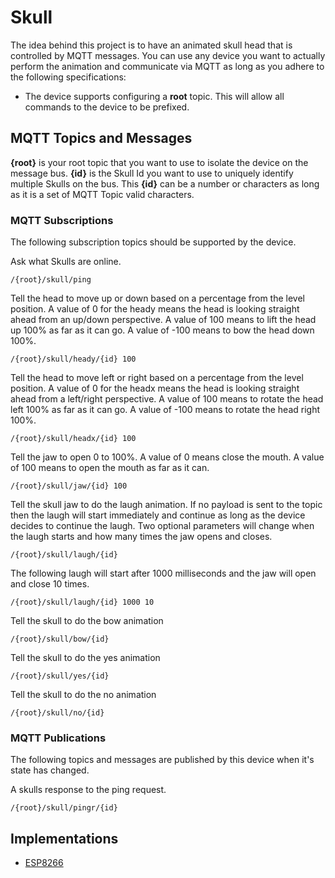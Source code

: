# Skull
The idea behind this project is to have an animated skull head that is controlled by MQTT messages.  You can use any device you want 
to actually perform the animation and communicate via MQTT as long as you adhere to the following specifications: 

* The device supports configuring a **root** topic.  This will allow all commands to the device to be prefixed.

## MQTT Topics and Messages

**{root}** is your root topic that you want to use to isolate the device on the message bus. 
**{id}** is the Skull Id you want to use to uniquely identify multiple Skulls on the bus.  This **{id}** can be a number or characters as long as it is a set of MQTT Topic valid characters.

### MQTT Subscriptions
The following subscription topics should be supported by the device.  

Ask what Skulls are online.  
```
/{root}/skull/ping
```

Tell the head to move up or down based on a percentage from the level position.  A value of 0 for the heady means the head is looking straight ahead from an up/down perspective.  A value of 100 means to lift the head up 100% as far as it can go.  A value of -100 means to bow the head down 100%.
  
```
/{root}/skull/heady/{id} 100
```

Tell the head to move left or right based on a percentage from the level position.  A value of 0 for the headx means the head is looking straight ahead from a left/right perspective.  A value of 100 means to rotate the head left 100% as far as it can go.  A value of -100 means to rotate the head right 100%.

```
/{root}/skull/headx/{id} 100
```

Tell the jaw to open 0 to 100%.  A value of 0 means close the mouth.  A value of 100 means to open the mouth as far as it can.

```
/{root}/skull/jaw/{id} 100
```

Tell the skull jaw to do the laugh animation.  If no payload is sent to the topic then the laugh will start immediately and continue as long as the device decides to continue the laugh. Two optional parameters will change when the laugh starts and how many times the jaw opens and closes.

```
/{root}/skull/laugh/{id}
```

The following laugh will start after 1000 milliseconds and the jaw will open and close 10 times.
 
```
/{root}/skull/laugh/{id} 1000 10
```

Tell the skull to do the bow animation

```
/{root}/skull/bow/{id}
```

Tell the skull to do the yes animation

```
/{root}/skull/yes/{id}
```

Tell the skull to do the no animation

```
/{root}/skull/no/{id}
```

### MQTT Publications
The following topics and messages are published by this device when it's state has changed.

A skulls response to the ping request.
```
/{root}/skull/pingr/{id} 
```

## Implementations 
* [ESP8266](ESP8266/)